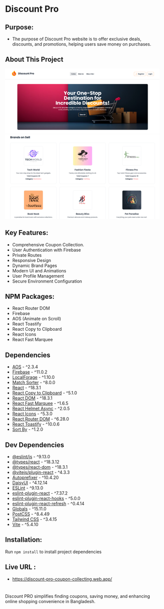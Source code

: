 # Discount Pro

## Purpose: 

- The purpose of Discount Pro website is to offer exclusive deals, discounts, and promotions, helping users save money on purchases.



## About This Project

![Alt text](https://github.com/abusaleh123/Discount-Pro/blob/8c9f5be946bb21bb3c504886e990bac28f4f1131/Screenshot%202025-01-08%20124158.png)
![Alt text](https://github.com/abusaleh123/Discount-Pro/blob/8c9f5be946bb21bb3c504886e990bac28f4f1131/Screenshot%202025-01-08%20124249.png)






## Key Features: 

- Comprehensive Coupon Collection.
- User Authentication with Firebase
- Private Routes
- Responsive Design
- Dynamic Brand Pages
- Modern UI and Animations
- User Profile Management
- Secure Environment Configuration

## NPM Packages: 

- React Router DOM
- Firebase
- AOS (Animate on Scroll)
- React Toastify
- React Copy to Clipboard
- React Icons
- React Fast Marquee
##




## Dependencies

- [AOS](https://github.com/michalsnik/aos) - ^2.3.4
- [Firebase](https://github.com/firebase/firebase-js-sdk) - ^11.0.2
- [LocalForage](https://github.com/localForage/localForage) - ^1.10.0
- [Match Sorter](https://github.com/kentcdodds/match-sorter) - ^8.0.0
- [React](https://github.com/facebook/react) - ^18.3.1
- [React Copy to Clipboard](https://github.com/nkbt/react-copy-to-clipboard) - ^5.1.0
- [React DOM](https://github.com/facebook/react) - ^18.3.1
- [React Fast Marquee](https://github.com/utsuboco/react-fast-marquee) - ^1.6.5
- [React Helmet Async](https://github.com/staylor/react-helmet-async) - ^2.0.5
- [React Icons](https://github.com/react-icons/react-icons) - ^5.3.0
- [React Router DOM](https://github.com/remix-run/react-router) - ^6.28.0
- [React Toastify](https://github.com/fkhadra/react-toastify) - ^10.0.6
- [Sort By](https://github.com/kvnneff/sort-by) - ^1.2.0






## Dev Dependencies

- [@eslint/js](https://github.com/eslint/js-eslint) - ^9.13.0
- [@types/react](https://github.com/DefinitelyTyped/DefinitelyTyped) - ^18.3.12
- [@types/react-dom](https://github.com/DefinitelyTyped/DefinitelyTyped) - ^18.3.1
- [@vitejs/plugin-react](https://github.com/vitejs/vite) - ^4.3.3
- [Autoprefixer](https://github.com/postcss/autoprefixer) - ^10.4.20
- [DaisyUI](https://github.com/saadeghi/daisyui) - ^4.12.14
- [ESLint](https://github.com/eslint/eslint) - ^9.13.0
- [eslint-plugin-react](https://github.com/jsx-eslint/eslint-plugin-react) - ^7.37.2
- [eslint-plugin-react-hooks](https://github.com/facebook/react) - ^5.0.0
- [eslint-plugin-react-refresh](https://github.com/facebook/react) - ^0.4.14
- [Globals](https://github.com/ljharb/cls) - ^15.11.0
- [PostCSS](https://github.com/postcss/postcss) - ^8.4.49
- [Tailwind CSS](https://github.com/tailwindlabs/tailwindcss) - ^3.4.15
- [Vite](https://github.com/vitejs/vite) - ^5.4.10







## Installation: 

Run ``` npm install ``` to install project dependencies





## Live URL :
- https://discount-pro-coupon-collecting.web.app/

#




Discount PRO simplifies finding coupons, saving money, and enhancing online shopping convenience in Bangladesh.


